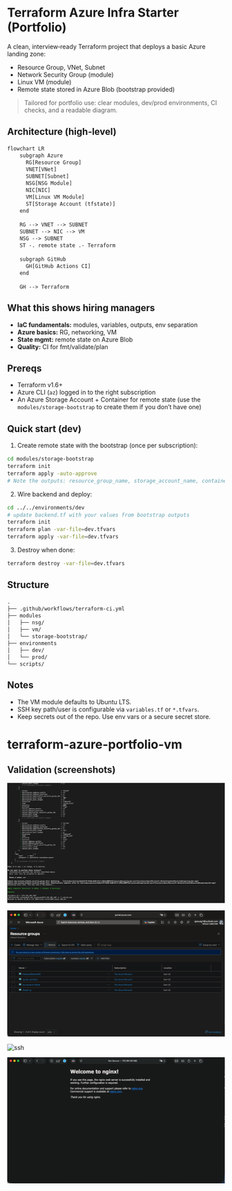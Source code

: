 # Terraform Azure Infra Starter (Portfolio)

A clean, interview‑ready Terraform project that deploys a basic Azure landing zone:
- Resource Group, VNet, Subnet
- Network Security Group (module)
- Linux VM (module)
- Remote state stored in Azure Blob (bootstrap provided)

> Tailored for portfolio use: clear modules, dev/prod environments, CI checks, and a readable diagram.

## Architecture (high‑level)

```mermaid
flowchart LR
    subgraph Azure
      RG[Resource Group]
      VNET[VNet]
      SUBNET[Subnet]
      NSG[NSG Module]
      NIC[NIC]
      VM[Linux VM Module]
      ST[Storage Account (tfstate)]
    end

    RG --> VNET --> SUBNET
    SUBNET --> NIC --> VM
    NSG --> SUBNET
    ST -. remote state .- Terraform

    subgraph GitHub
      GH[GitHub Actions CI]
    end

    GH --> Terraform
```

## What this shows hiring managers
- **IaC fundamentals:** modules, variables, outputs, env separation
- **Azure basics:** RG, networking, VM
- **State mgmt:** remote state on Azure Blob
- **Quality:** CI for fmt/validate/plan

## Prereqs
- Terraform v1.6+
- Azure CLI (`az`) logged in to the right subscription
- An Azure Storage Account + Container for remote state (use the `modules/storage-bootstrap` to create them if you don’t have one)

## Quick start (dev)
1) Create remote state with the bootstrap (once per subscription):
```bash
cd modules/storage-bootstrap
terraform init
terraform apply -auto-approve
# Note the outputs: resource_group_name, storage_account_name, container_name
```

2) Wire backend and deploy:
```bash
cd ../../environments/dev
# update backend.tf with your values from bootstrap outputs
terraform init
terraform plan -var-file=dev.tfvars
terraform apply -var-file=dev.tfvars
```

3) Destroy when done:
```bash
terraform destroy -var-file=dev.tfvars
```

## Structure
```
.
├── .github/workflows/terraform-ci.yml
├── modules
│   ├── nsg/
│   ├── vm/
│   └── storage-bootstrap/
├── environments
│   ├── dev/
│   └── prod/
└── scripts/
```

## Notes
- The VM module defaults to Ubuntu LTS.
- SSH key path/user is configurable via `variables.tf` or `*.tfvars`.
- Keep secrets out of the repo. Use env vars or a secure secret store.
# terraform-azure-portfolio-vm

## Validation (screenshots)

![apply](docs/screenshots/Screenshot%202025-09-29%20at%2014.02.44.png)

![portal](docs/screenshots/Screenshot%202025-09-29%20at%2014.01.07.png)

![ssh](docs/screenshots/Screenshot%202025-09-29%20at%2013.35.51.png)

![nginx](docs/screenshots/Screenshot%202025-09-29%20at%2013.57.45.png)

